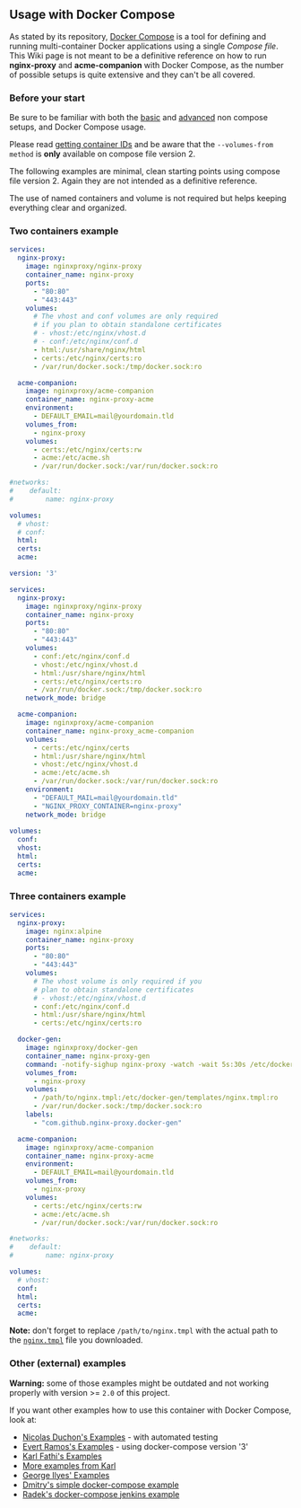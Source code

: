 ## Usage with Docker Compose

As stated by its repository, [Docker Compose](https://github.com/docker/compose) is a tool for defining and running multi-container Docker applications using a single _Compose file_. This Wiki page is not meant to be a definitive reference on how to run **nginx-proxy** and **acme-companion** with Docker Compose, as the number of possible setups is quite extensive and they can't be all covered.

### Before your start

Be sure to be familiar with both the [basic](./Basic-usage.md) and [advanced](./Advanced-usage.md) non compose setups, and Docker Compose usage.

Please read [getting container IDs](./Getting-containers-IDs.md) and be aware that the `--volumes-from method` is **only** available on compose file version 2.

The following examples are minimal, clean starting points using compose file version 2. Again they are not intended as a definitive reference.

The use of named containers and volume is not required but helps keeping everything clear and organized.

### Two containers example

```yaml
services:
  nginx-proxy:
    image: nginxproxy/nginx-proxy
    container_name: nginx-proxy
    ports:
      - "80:80"
      - "443:443"
    volumes:
      # The vhost and conf volumes are only required
      # if you plan to obtain standalone certificates
      # - vhost:/etc/nginx/vhost.d
      # - conf:/etc/nginx/conf.d
      - html:/usr/share/nginx/html
      - certs:/etc/nginx/certs:ro
      - /var/run/docker.sock:/tmp/docker.sock:ro

  acme-companion:
    image: nginxproxy/acme-companion
    container_name: nginx-proxy-acme
    environment:
      - DEFAULT_EMAIL=mail@yourdomain.tld
    volumes_from:
      - nginx-proxy
    volumes:
      - certs:/etc/nginx/certs:rw
      - acme:/etc/acme.sh
      - /var/run/docker.sock:/var/run/docker.sock:ro

#networks:
#    default:
#        name: nginx-proxy

volumes:
  # vhost:
  # conf:
  html:
  certs:
  acme:
```

```yaml
version: '3'

services:
  nginx-proxy:
    image: nginxproxy/nginx-proxy
    container_name: nginx-proxy
    ports:
      - "80:80"
      - "443:443"
    volumes:
      - conf:/etc/nginx/conf.d
      - vhost:/etc/nginx/vhost.d
      - html:/usr/share/nginx/html
      - certs:/etc/nginx/certs:ro
      - /var/run/docker.sock:/tmp/docker.sock:ro
    network_mode: bridge

  acme-companion:
    image: nginxproxy/acme-companion
    container_name: nginx-proxy_acme-companion
    volumes:
      - certs:/etc/nginx/certs
      - html:/usr/share/nginx/html
      - vhost:/etc/nginx/vhost.d
      - acme:/etc/acme.sh
      - /var/run/docker.sock:/var/run/docker.sock:ro
    environment:
      - "DEFAULT_MAIL=mail@yourdomain.tld"
      - "NGINX_PROXY_CONTAINER=nginx-proxy"
    network_mode: bridge
      
volumes:
  conf:
  vhost:
  html:
  certs:
  acme:
```

### Three containers example

```yaml
services:
  nginx-proxy:
    image: nginx:alpine
    container_name: nginx-proxy
    ports:
      - "80:80"
      - "443:443"
    volumes:
      # The vhost volume is only required if you
      # plan to obtain standalone certificates
      # - vhost:/etc/nginx/vhost.d
      - conf:/etc/nginx/conf.d
      - html:/usr/share/nginx/html
      - certs:/etc/nginx/certs:ro

  docker-gen:
    image: nginxproxy/docker-gen
    container_name: nginx-proxy-gen
    command: -notify-sighup nginx-proxy -watch -wait 5s:30s /etc/docker-gen/templates/nginx.tmpl /etc/nginx/conf.d/default.conf
    volumes_from:
      - nginx-proxy
    volumes:
      - /path/to/nginx.tmpl:/etc/docker-gen/templates/nginx.tmpl:ro
      - /var/run/docker.sock:/tmp/docker.sock:ro
    labels:
      - "com.github.nginx-proxy.docker-gen"

  acme-companion:
    image: nginxproxy/acme-companion
    container_name: nginx-proxy-acme
    environment:
      - DEFAULT_EMAIL=mail@yourdomain.tld
    volumes_from:
      - nginx-proxy
    volumes:
      - certs:/etc/nginx/certs:rw
      - acme:/etc/acme.sh
      - /var/run/docker.sock:/var/run/docker.sock:ro

#networks:
#    default:
#        name: nginx-proxy

volumes:
  # vhost:
  conf:
  html:
  certs:
  acme:
```

**Note:** don't forget to replace `/path/to/nginx.tmpl` with the actual path to the [`nginx.tmpl`](https://raw.githubusercontent.com/nginx-proxy/nginx-proxy/main/nginx.tmpl) file you downloaded.

### Other (external) examples

**Warning:** some of those examples might be outdated and not working properly with version >= `2.0` of this project.

If you want other examples how to use this container with Docker Compose, look at:

* [Nicolas Duchon's Examples](https://github.com/buchdag/letsencrypt-nginx-proxy-companion-compose) - with automated testing
* [Evert Ramos's Examples](https://github.com/evertramos/docker-compose-letsencrypt-nginx-proxy-companion) - using docker-compose version '3'
* [Karl Fathi's Examples](https://github.com/fatk/docker-letsencrypt-nginx-proxy-companion-examples)
* [More examples from Karl](https://github.com/pixelfordinner/pixelcloud-docker-apps/tree/master/nginx-proxy)
* [George Ilyes' Examples](https://github.com/gilyes/docker-nginx-letsencrypt-sample)
* [Dmitry's simple docker-compose example](https://github.com/dmitrym0/simple-lets-encrypt-docker-compose-sample)
* [Radek's docker-compose jenkins example](https://github.com/dataminelab/docker-jenkins-nginx-letsencrypt)
